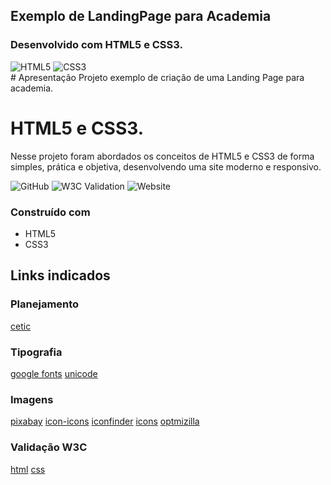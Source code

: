 ## Exemplo de LandingPage para Academia

### Desenvolvido com HTML5 e CSS3.

<div style="display: inline_block" >
    <img aling="center" alt="HTML5" src="https://img.shields.io/badge/HTML5-E34F26?style=for-the-badge&logo=html5&logoColor=white" />
    <img aling="center" alt="CSS3" src="https://img.shields.io/badge/CSS3-1572B6?style=for-the-badge&logo=css3&logoColor=white" />

</div>
# Apresentação
Projeto exemplo de criação de uma Landing Page para academia.

# HTML5 e CSS3.

Nesse projeto foram abordados os conceitos de HTML5 e CSS3 de forma simples, prática e objetiva, desenvolvendo uma site moderno e responsivo.

![GitHub](https://img.shields.io/github/license/professorjosedeassis/html5css3)
![W3C Validation](https://img.shields.io/w3c-validation/default?targetUrl=https%3A%2F%2Fhtml5css3.com.br%2F)
![Website](https://img.shields.io/website?url=https%3A%2F%2Fhtml5css3.com.br)

### Construído com

- HTML5
- CSS3

## Links indicados

### Planejamento

[cetic](https://www.cetic.br/)

### Tipografia

[google fonts](https://fonts.google.com)
[unicode](https://www.unicode.org/charts/)

### Imagens

[pixabay](https://pixabay.com/pt/)
[icon-icons](https://icon-icons.com/pt/)
[iconfinder](https://www.iconfinder.com/)
[icons](https://fontawesome.com/)
[optmizilla](https://imagecompressor.com/pt/)

### Validação W3C

[html](https://validator.w3.org/)
[css](https://jigsaw.w3.org/css-validator/)
